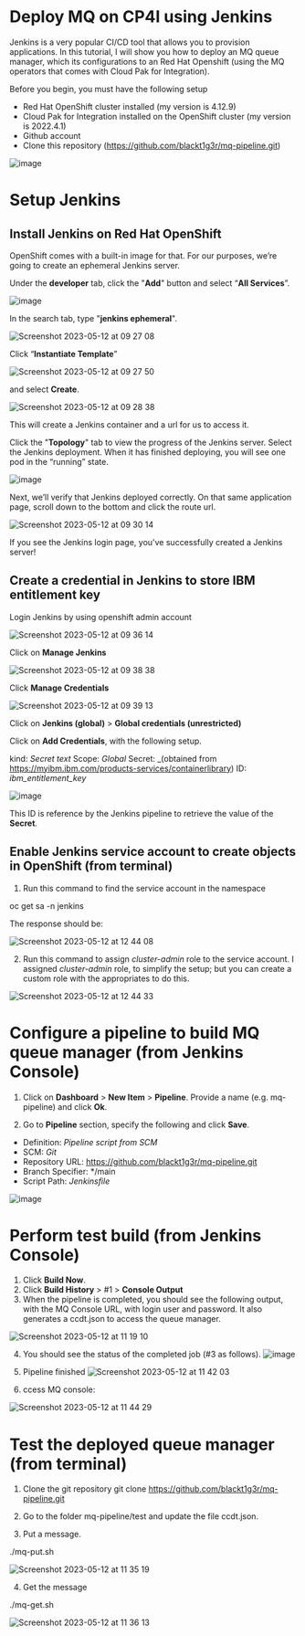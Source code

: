 # Deploy MQ on CP4I using Jenkins
Jenkins is a very popular CI/CD tool that allows you to provision applications. In this tutorial, I will show you how to deploy an MQ queue manager, which its configurations to an Red Hat Openshift (using the MQ operators that comes with Cloud Pak for Integration).

Before you begin, you must have the following setup
- Red Hat OpenShift cluster installed (my version is 4.12.9)
- Cloud Pak for Integration installed on the OpenShift cluster (my version is 2022.4.1)
- Github account
- Clone this repository (https://github.com/blackt1g3r/mq-pipeline.git)

![image](https://github.com/blackt1g3r/mq-pipeline/assets/14035593/9e0395dc-73b5-490b-9e29-be4dde81f650)

# Setup Jenkins 
## Install Jenkins on Red Hat OpenShift

OpenShift comes with a built-in image for that. For our purposes, we’re going to create an ephemeral Jenkins server.

Under the **developer** tab, click the "**Add**" button and select “**All Services**”.

![image](https://github.com/blackt1g3r/mq-pipeline/assets/14035593/7b49a0cc-67ba-475f-8710-b6c0790ad415)

In the search tab, type "**jenkins ephemeral**".

![Screenshot 2023-05-12 at 09 27 08](https://github.com/blackt1g3r/mq-pipeline/assets/14035593/125ba879-9eb2-4424-9532-d3d7d652afb6)

Click  “**Instantiate Template**”

![Screenshot 2023-05-12 at 09 27 50](https://github.com/blackt1g3r/mq-pipeline/assets/14035593/43647e95-5b8b-4054-a961-747478e97f21)

and select **Create**.

![Screenshot 2023-05-12 at 09 28 38](https://github.com/blackt1g3r/mq-pipeline/assets/14035593/29507fc8-f893-4cc3-b625-758a361454e8)

This will create a Jenkins container and a url for us to access it.

Click the "**Topology**" tab to view the progress of the Jenkins server. Select the Jenkins deployment. When it has finished deploying, you will see one pod in the “running” state.

![image](https://github.com/blackt1g3r/mq-pipeline/assets/14035593/81910d00-d47c-4425-9154-9d72250b4582)

Next, we’ll verify that Jenkins deployed correctly. On that same application page, scroll down to the bottom and click the route url.

![Screenshot 2023-05-12 at 09 30 14](https://github.com/blackt1g3r/mq-pipeline/assets/14035593/b60adc80-93ba-40e7-938c-0d9acf87d2f2)

If you see the Jenkins login page, you've successfully created a Jenkins server!

## Create a credential in Jenkins to store IBM entitlement key
Login Jenkins by using openshift admin account

![Screenshot 2023-05-12 at 09 36 14](https://github.com/blackt1g3r/mq-pipeline/assets/14035593/ec49dfdf-c155-4678-ab9c-f9993b08b6a2)

Click on **Manage Jenkins** 

![Screenshot 2023-05-12 at 09 38 38](https://github.com/blackt1g3r/mq-pipeline/assets/14035593/568bee1a-3afb-4b45-b0e2-f23974215d13)

Click **Manage Credentials**

![Screenshot 2023-05-12 at 09 39 13](https://github.com/blackt1g3r/mq-pipeline/assets/14035593/f4eb5f08-447b-4d1b-aef2-9a0600f667e0)

Click on **Jenkins (global)** > **Global credentials (unrestricted)**

Click on **Add Credentials**, with the following setup.

kind: _Secret text_
Scope: _Global_
Secret: _(obtained from https://myibm.ibm.com/products-services/containerlibrary)
ID: _ibm_entitlement_key_

![image](https://github.com/blackt1g3r/mq-pipeline/assets/14035593/966b32ca-0e0f-48c5-8c13-8a7edac9fcc0)

This ID is reference by the Jenkins pipeline to retrieve the value of the **Secret**.

## Enable Jenkins service account to create objects in OpenShift (from terminal)

1. Run this command to find the service account in the namespace

oc get sa -n jenkins

The response should be:

![Screenshot 2023-05-12 at 12 44 08](https://github.com/blackt1g3r/mq-pipeline/assets/14035593/9e49e1cd-77d8-49cc-bfad-59639872155d)

2. Run this command to assign _cluster-admin_ role to the service account. I assigned _cluster-admin_ role, to simplify the setup; but you can create a custom role with the appropriates to do this.

![Screenshot 2023-05-12 at 12 44 33](https://github.com/blackt1g3r/mq-pipeline/assets/14035593/4b5fcf24-e025-4f98-83c8-cfe348bf43cb)


# Configure a pipeline to build MQ queue manager (from Jenkins Console)

1. Click on **Dashboard** > **New Item** > **Pipeline**. Provide a name (e.g. mq-pipeline) and click **Ok**.

2. Go to **Pipeline** section, specify the following and click **Save**.
- Definition: _Pipeline script from SCM_
- SCM: _Git_
- Repository URL: https://github.com/blackt1g3r/mq-pipeline.git
- Branch Specifier: */main
- Script Path: _Jenkinsfile_

![image](https://github.com/blackt1g3r/mq-pipeline/assets/14035593/db9f3799-7bac-49ca-8fb6-efbcf8ce4948)

# Perform test build (from Jenkins Console)

1. Click **Build Now**.
2. Click **Build History** > #1 > **Console Output**
3. When the pipeline is completed, you should see the following output, with the MQ Console URL, with login user and password. It also generates a ccdt.json to access the queue manager.

![Screenshot 2023-05-12 at 11 19 10](https://github.com/blackt1g3r/mq-pipeline/assets/14035593/cda82f2a-b55a-4a4f-8c43-826c7c6259d7)

4. You should see the status of the completed job (#3 as follows).
![image](https://github.com/blackt1g3r/mq-pipeline/assets/14035593/27eb3372-7793-440a-86ee-5859d27d7cd2)

5. Pipeline finished
![Screenshot 2023-05-12 at 11 42 03](https://github.com/blackt1g3r/mq-pipeline/assets/14035593/c9398397-ed9c-48d7-b103-b7117bfa62f7)

6. ccess MQ console:

![Screenshot 2023-05-12 at 11 44 29](https://github.com/blackt1g3r/mq-pipeline/assets/14035593/d6b9c380-c839-428b-b7a3-32e3d54e6b19)

# Test the deployed queue manager (from terminal)
1. Clone the git repository
git clone https://github.com/blackt1g3r/mq-pipeline.git

2. Go to the folder mq-pipeline/test and update the file ccdt.json.

3. Put a message.

 ./mq-put.sh
 
![Screenshot 2023-05-12 at 11 35 19](https://github.com/blackt1g3r/mq-pipeline/assets/14035593/91eab5b8-e2a0-4132-b36c-5198bc9bd5ea)

4. Get the message

./mq-get.sh

![Screenshot 2023-05-12 at 11 36 13](https://github.com/blackt1g3r/mq-pipeline/assets/14035593/3d1148b1-5e3c-4ff6-8ee4-db7321fa479d)




